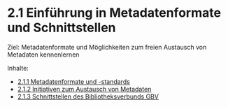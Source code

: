 # 2.1 Einführung in Metadatenformate und Schnittstellen

Ziel: Metadatenformate und Möglichkeiten zum freien Austausch von Metadaten kennenlernen

Inhalte:
* [2.1.1 Metadatenformate und -standards](2-1-1-metadatenformate-und-standards.md)
* [2.1.2 Initiativen zum Austausch von Metadaten](2-1-2-initiativen-zum-austausch-von-metadaten.md)
* [2.1.3 Schnittstellen des Bibliotheksverbunds GBV](2-1-3-schnittstellen-des-bibliotheksverbunds-gbv.md)
